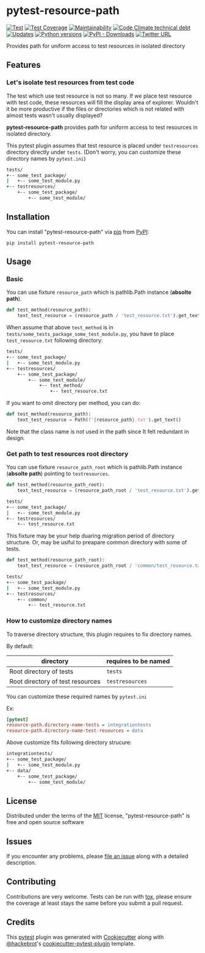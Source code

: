 # pytest-resource-path

[![Test](https://github.com/yukihiko-shinoda/pytest-resource-path/workflows/Test/badge.svg)](https://github.com/yukihiko-shinoda/pytest-resource-path/actions?query=workflow%3ATest)
[![Test Coverage](https://api.codeclimate.com/v1/badges/a5160a2616238bad3349/test_coverage)](https://codeclimate.com/github/yukihiko-shinoda/pytest-resource-path/test_coverage)
[![Maintainability](https://api.codeclimate.com/v1/badges/a5160a2616238bad3349/maintainability)](https://codeclimate.com/github/yukihiko-shinoda/pytest-resource-path/maintainability)
[![Code Climate technical debt](https://img.shields.io/codeclimate/tech-debt/yukihiko-shinoda/pytest-resource-path)](https://codeclimate.com/github/yukihiko-shinoda/pytest-resource-path)
[![Updates](https://pyup.io/repos/github/yukihiko-shinoda/pytest-resource-path/shield.svg)](https://pyup.io/repos/github/yukihiko-shinoda/pytest-resource-path/)
[![Python versions](https://img.shields.io/pypi/pyversions/pytest-resource-path.svg)](https://pypi.org/project/pytest-resource-path)
[![PyPI - Downloads](https://img.shields.io/pypi/dm/pytest-resource-path)](https://pypi.org/project/pytest-resource-path)
[![Twitter URL](https://img.shields.io/twitter/url?style=social&url=https%3A%2F%2Fgithub.com%2Fyukihiko-shinoda%2Fpytest-resource-path)](http://twitter.com/share?text=pytest-resource-path&url=https://pypi.org/project/pytest-resource-path/&hashtags=python)

Provides path for uniform access to test resources in isolated directory

## Features

### Let's isolate test resources from test code

The test which use test resource is not so many.
If we place test resource with test code, these resources will fill the display area of explorer. Wouldn't it be more productive if the files or directories which is not related with almost tests wasn't usually displayed?

**pytest-resource-path** provides path for uniform access to test resources in isolated directory.

This pytest plugin assumes that test resource is placed under `testresources` directory directly under `tests`. (Don't worry, you can customize these directory names by `pytest.ini`)

```bash
tests/
+-- some_test_package/
|   +-- some_test_module.py
+-- testresources/
    +-- some_test_package/
        +-- some_test_module/
```

## Installation

You can install "pytest-resource-path" via [pip] from [PyPI]:

```console
pip install pytest-resource-path
```

## Usage

### Basic

You can use fixture `resource_path` which is pathlib.Path instance (**absolte path**).

```python
def test_method(resource_path):
    text_test_resource = (resource_path / 'test_resource.txt').get_text()
```

When assume that above `test_method` is in `tests/some_tests_package_some_test_module.py`, you have to place `test_resource.txt` following directory:

```bash
tests/
+-- some_test_package/
|   +-- some_test_module.py
+-- testresources/
    +-- some_test_package/
        +-- some_test_module/
            +-- test_method/
                +-- test_resource.txt
```

If you want to omit directory per method, you can do:

```python
def test_method(resource_path):
    text_test_resource = Path(f'{resource_path}.txt').get_text()
```

Note that the class name is not used in the path since It felt redundant in design.

### Get path to test resources root directory

You can use fixture `resource_path_root` which is pathlib.Path instance (**absolte path**) pointing to `testresources`.

```python
def test_method(resource_path_root):
    text_test_resource = (resource_path_root / 'test_resource.txt').get_text()
```

```bash
tests/
+-- some_test_package/
|   +-- some_test_module.py
+-- testresources/
    +-- test_resource.txt
```

This fixture may be your help duaring migration period of directory structure.
Or, may be usiful to preapare common directory with some of tests.

```python
def test_method(resource_path_root):
    text_test_resource = (resource_path_root / 'common/test_resource.txt').get_text()
```

```bash
tests/
+-- some_test_package/
|   +-- some_test_module.py
+-- testresources/
    +-- common/
        +-- test_resource.txt
```

### How to customize directory names

To traverse directory structure, this plugin requires to fix directory names.

By default:

directory|requires to be named
---|---
Root directory of tests|`tests`
Root directory of test resources|`testresources`

You can customize these required names by `pytest.ini`

Ex:

```ini
[pytest]
resource-path.directory-name-tests = integrationtests
resource-path.directory-name-test-resources = data
```

Above customize fits following directory strucure:

```bash
integrationtests/
+-- some_test_package/
|   +-- some_test_module.py
+-- data/
    +-- some_test_package/
        +-- some_test_module/
```

## License

Distributed under the terms of the [MIT] license, "pytest-resource-path" is free and open source software

## Issues

If you encounter any problems, please [file an issue] along with a detailed description.

## Contributing

Contributions are very welcome. Tests can be run with [tox], please ensure
the coverage at least stays the same before you submit a pull request.

## Credits

This [pytest] plugin was generated with [Cookiecutter] along with [@hackebrot]'s [cookiecutter-pytest-plugin] template.

[Cookiecutter]: https://github.com/audreyr/cookiecutter
[@hackebrot]: https://github.com/hackebrot
[MIT]: http://opensource.org/licenses/MIT
[cookiecutter-pytest-plugin]: https://github.com/pytest-dev/cookiecutter-pytest-plugin
[file an issue]: https://github.com/yukihiko-shinoda/pytest-resource-path/issues
[pytest]: https://github.com/pytest-dev/pytest
[tox]: https://tox.readthedocs.io/en/latest/
[pip]: https://pypi.org/project/pip/
[PyPI]: https://pypi.org/project
